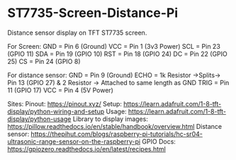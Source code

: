 # ST7735-Screen-Distance-Pi
Distance sensor display on TFT ST7735 screen.

For Screen:
GND = Pin 6 (Ground)
VCC = Pin 1 (3v3 Power)
SCL = Pin 23 (GPIO 11)
SDA = Pin 19 (GPIO 10)
RST = Pin 18 (GPIO 24)
DC = Pin 22 (GPIO 25)
CS = Pin 24 (GPIO 8)

For distance sensor:
GND = Pin 9 (Ground)
ECHO = 1k Resistor ->Splits-> Pin 13 (GPIO 27) & 2 Resistor -> Attached to same length as GND
TRIG = Pin 11 (GPIO 17)
VCC = Pin 4 (5V Power)

Sites:
Pinout: https://pinout.xyz/
Setup: https://learn.adafruit.com/1-8-tft-display/python-wiring-and-setup
Usage: https://learn.adafruit.com/1-8-tft-display/python-usage
Library to display images: https://pillow.readthedocs.io/en/stable/handbook/overview.html
Distance sensor: https://thepihut.com/blogs/raspberry-pi-tutorials/hc-sr04-ultrasonic-range-sensor-on-the-raspberry-pi
GPIO Docs: https://gpiozero.readthedocs.io/en/latest/recipes.html
